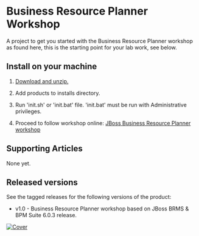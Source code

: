 Business Resource Planner Workshop
==================================
A project to get you started with the Business Resource Planner workshop 
as found here, this is the starting point for your lab work, see below.


Install on your machine
-----------------------
1. [Download and unzip.](https://github.com/eschabell/brms-planner-workshop/archive/master.zip)

2. Add products to installs directory.

3. Run 'init.sh' or 'init.bat' file. 'init.bat' must be run with Administrative privileges.

4. Proceed to follow workshop online: [JBoss Business Resource Planner workshop](http://plannerworkshop-onthe.rhcloud.com)


Supporting Articles
-------------------
None yet.


Released versions
-----------------
See the tagged releases for the following versions of the product:

- v1.0 - Business Resource Planner workshop based on JBoss BRMS & BPM Suite 6.0.3 release.

[![Cover](https://github.com/eschabell/brms-planner-workshop/blob/master/docs/demo-images/cover.png?raw=true)](http://plannerworkshop-onthe.rhcloud.com)

